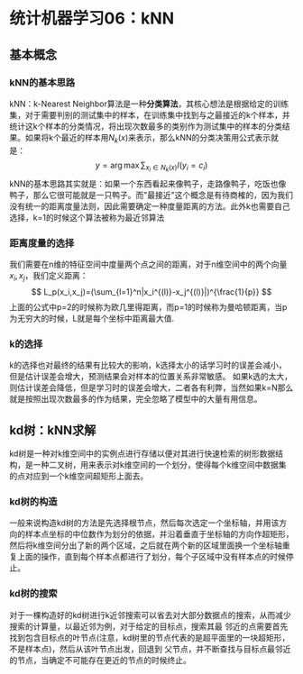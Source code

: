# 统计机器学习06：kNN



基本概念
--------

### kNN的基本思路

kNN：k-Nearest Neighbor算法是一种**分类算法**，其核心想法是根据给定的训练集，对于需要判别的测试集中的样本，在训练集中找到与之最接近的k个样本，并统计这k个样本的分类情况，将出现次数最多的类别作为测试集中的样本的分类结果。如果将k个最近的样本用$N_k(x)$来表示，那么kNN的分类决策用公式表示就是：
$$
y=\arg\max\sum_{x_i\in N_k(x)}I(y_i=c_i)
$$
kNN的基本思路其实就是：如果一个东西看起来像鸭子，走路像鸭子，吃饭也像鸭子，那么它很可能就是一只鸭子。而\"最接近\"这个概念是有待商榷的，因为我们没有统一的距离度量法则，因此需要确定一种度量距离的方法。此外k也需要自己选择，k=1的时候这个算法被称为最近邻算法

### 距离度量的选择

我们需要在n维的特征空间中度量两个点之间的距离，对于n维空间中的两个向量$x_i,x_j$，我们定义距离：
$$
L_p(x_i,x_j)=(\sum_{l=1}^n|x_i^{(l)}-x_j^{(l)}|)^{\frac{1}{p}}
$$
上面的公式中p=2的时候称为欧几里得距离，而p=1的时候称为曼哈顿距离，当p为无穷大的时候，L就是每个坐标中距离最大值.

### k的选择

k的选择也对最终的结果有比较大的影响，k选择太小的话学习时的误差会减小，但是估计误差会增大，预测结果会对样本的位置关系非常敏感。
如果k选的太大，则估计误差会降低，但是学习时的误差会增大，二者各有利弊，当然如果k=N那么就是按照出现次数最多的作为结果，完全忽略了模型中的大量有用信息。

kd树：kNN求解
-------------

kd树是一种对k维空间中的实例点进行存储以便对其进行快速检索的树形数据结构，是一种二叉树，用来表示对k维空间的一个划分，使得每个k维空间中数据集的点对应到一个k维空间超矩形上面去。

### kd树的构造

一般来说构造kd树的方法是先选择根节点，然后每次选定一个坐标轴，并用该方向的样本点坐标的中位数作为划分的依据，并沿着垂直于坐标轴的方向作超矩形，然后将k维空间分出了新的两个区域，之后就在两个新的区域里面换一个坐标轴重复上面的操作，直到每个样本点都进行了划分，每个子区域中没有样本点的时候停止。

### kd树的搜索

对于一棵构造好的kd树进行k近邻搜索可以省去对大部分数据点的搜索，从而减少搜索的计算量，以最近邻为例，对于给定的目标点，搜索其最
邻近的点需要首先找到包含目标点的叶节点(注意，kd树里的节点代表的是超平面里的一块超矩形，不是样本点)，然后从该叶节点出发，回退到
父节点，并不断查找与目标点最邻近的节点，当确定不可能存在更近的节点的时候终止。

